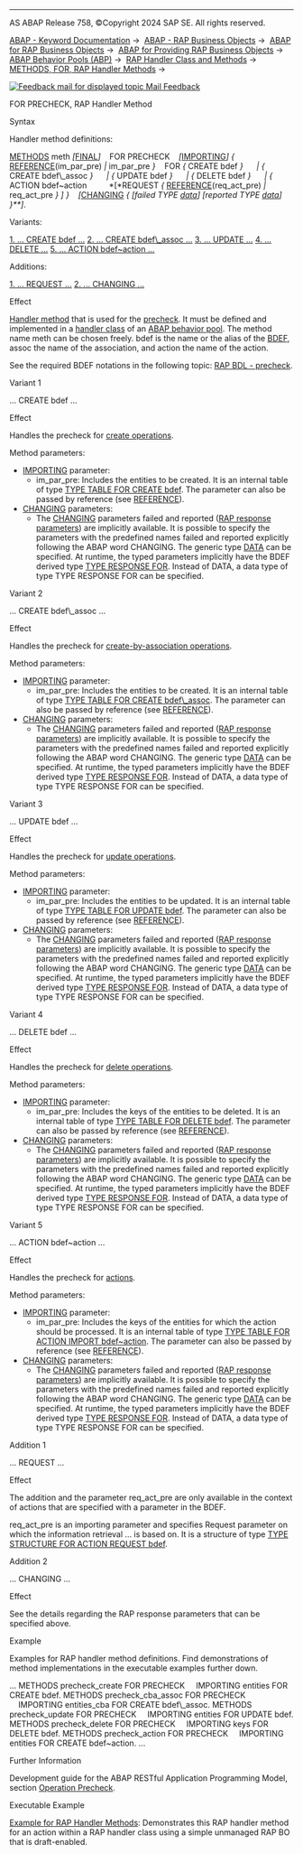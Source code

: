  

* * *

AS ABAP Release 758, ©Copyright 2024 SAP SE. All rights reserved.

[ABAP - Keyword Documentation](javascript:call_link\('abenabap.htm'\)) →  [ABAP - RAP Business Objects](javascript:call_link\('abenabap_rap.htm'\)) →  [ABAP for RAP Business Objects](javascript:call_link\('abenabap_for_rap_bos.htm'\)) →  [ABAP for Providing RAP Business Objects](javascript:call_link\('abenabap_provide_rap_bos.htm'\)) →  [ABAP Behavior Pools (ABP)](javascript:call_link\('abenabap_behavior_pools.htm'\)) →  [RAP Handler Class and Methods](javascript:call_link\('abenabp_handler_class.htm'\)) →  [METHODS, FOR, RAP Handler Methods](javascript:call_link\('abapmethods_for_rap_behv.htm'\)) → 

 [![](Mail.gif?object=Mail.gif "Feedback mail for displayed topic") Mail Feedback](mailto:f1_help@sap.com?subject=Feedback%20on%20ABAP%20Documentation&body=Document:%20FOR%20PRECHECK%2C%20RAP%20Handler%20Method%2C%20ABAPHANDLER_METH_PRECHECK%2C%20758%0D%0A%0D%0AError:%0D%0A%0D%0A%0D%0A%0D%0ASuggestion%20for%20improvement:)

FOR PRECHECK, RAP Handler Method

Syntax

Handler method definitions:

[METHODS](javascript:call_link\('abapmethods.htm'\)) meth *\[*[FINAL](javascript:call_link\('abapmethods_abstract_final.htm'\))*\]*
   FOR PRECHECK
   *\[*[IMPORTING](javascript:call_link\('abapmethods_general.htm'\))*\]* *{* [REFERENCE](javascript:call_link\('abapmethods_parameters.htm'\))(im\_par\_pre) *|* im\_par\_pre *}*
   FOR *{* CREATE bdef *}*
     *|* *{* CREATE bdef\\\_assoc *}*
     *|* *{* UPDATE bdef *}*
     *|* *{* DELETE bdef *}*
     *|* *{* ACTION bdef~action
         *\[*REQUEST *{* [REFERENCE](javascript:call_link\('abapmethods_parameters.htm'\))(req\_act\_pre) *|* req\_act\_pre *}* *\]* *}*
   *\[*[CHANGING](javascript:call_link\('abapmethods_general.htm'\)) *{* *\[*failed TYPE [data](javascript:call_link\('abenbuilt_in_types_generic.htm'\))*\]* *\[*reported TYPE [data](javascript:call_link\('abenbuilt_in_types_generic.htm'\))*\]* *}**\]*.

Variants:

[1\. ... CREATE bdef ...](#!ABAP_VARIANT_1@1@)
[2\. ... CREATE bdef\\\_assoc ...](#!ABAP_VARIANT_2@2@)
[3\. ... UPDATE ...](#!ABAP_VARIANT_3@3@)
[4\. ... DELETE ...](#!ABAP_VARIANT_4@4@)
[5\. ... ACTION bdef~action ...](#!ABAP_VARIANT_5@5@)

Additions:

[1\. ... REQUEST ...](#!ABAP_ADDITION_1@1@)
[2\. ... CHANGING ...](#!ABAP_ADDITION_2@2@)

Effect

[Handler method](javascript:call_link\('abenabp_handler_method_glosry.htm'\) "Glossary Entry") that is used for the [precheck](javascript:call_link\('abenbdl_precheck.htm'\)). It must be defined and implemented in a [handler class](javascript:call_link\('abenabp_handler_class_glosry.htm'\) "Glossary Entry") of an [ABAP behavior pool](javascript:call_link\('abenbehavior_pool_glosry.htm'\) "Glossary Entry"). The method name meth can be chosen freely. bdef is the name or the alias of the [BDEF](javascript:call_link\('abencds_behavior_definition_glosry.htm'\) "Glossary Entry"), assoc the name of the association, and action the name of the action.

See the required BDEF notations in the following topic: [RAP BDL - precheck](javascript:call_link\('abenbdl_precheck.htm'\)).

Variant 1   

... CREATE bdef ...

Effect

Handles the precheck for [create operations](javascript:call_link\('abenbdl_standard_operations.htm'\)).

Method parameters:

-   [IMPORTING](javascript:call_link\('abapmethods_general.htm'\)) parameter:
    -   im\_par\_pre: Includes the entities to be created. It is an internal table of type [TYPE TABLE FOR CREATE bdef](javascript:call_link\('abaptype_table_for.htm'\)). The parameter can also be passed by reference (see [REFERENCE](javascript:call_link\('abapmethods_parameters.htm'\))).
-   [CHANGING](javascript:call_link\('abapmethods_general.htm'\)) parameters:
    -   The [CHANGING](javascript:call_link\('abapmethods_general.htm'\)) parameters failed and reported ([RAP response parameters](javascript:call_link\('abenrap_response_param_glosry.htm'\) "Glossary Entry")) are implicitly available. It is possible to specify the parameters with the predefined names failed and reported explicitly following the ABAP word CHANGING. The generic type [DATA](javascript:call_link\('abenbuilt_in_types_generic.htm'\)) can be specified. At runtime, the typed parameters implicitly have the BDEF derived type [TYPE RESPONSE FOR](javascript:call_link\('abaptype_response_for.htm'\)). Instead of DATA, a data type of type TYPE RESPONSE FOR can be specified.

Variant 2   

... CREATE bdef\\\_assoc ...

Effect

Handles the precheck for [create-by-association operations](javascript:call_link\('abenbdl_association.htm'\)).

Method parameters:

-   [IMPORTING](javascript:call_link\('abapmethods_general.htm'\)) parameter:
    -   im\_par\_pre: Includes the entities to be created. It is an internal table of type [TYPE TABLE FOR CREATE bdef\\\_assoc](javascript:call_link\('abaptype_table_for.htm'\)). The parameter can also be passed by reference (see [REFERENCE](javascript:call_link\('abapmethods_parameters.htm'\))).
-   [CHANGING](javascript:call_link\('abapmethods_general.htm'\)) parameters:
    -   The [CHANGING](javascript:call_link\('abapmethods_general.htm'\)) parameters failed and reported ([RAP response parameters](javascript:call_link\('abenrap_response_param_glosry.htm'\) "Glossary Entry")) are implicitly available. It is possible to specify the parameters with the predefined names failed and reported explicitly following the ABAP word CHANGING. The generic type [DATA](javascript:call_link\('abenbuilt_in_types_generic.htm'\)) can be specified. At runtime, the typed parameters implicitly have the BDEF derived type [TYPE RESPONSE FOR](javascript:call_link\('abaptype_response_for.htm'\)). Instead of DATA, a data type of type TYPE RESPONSE FOR can be specified.

Variant 3   

... UPDATE bdef ...

Effect

Handles the precheck for [update operations](javascript:call_link\('abenbdl_standard_operations.htm'\)).

Method parameters:

-   [IMPORTING](javascript:call_link\('abapmethods_general.htm'\)) parameter:
    -   im\_par\_pre: Includes the entities to be updated. It is an internal table of type [TYPE TABLE FOR UPDATE bdef](javascript:call_link\('abaptype_table_for.htm'\)). The parameter can also be passed by reference (see [REFERENCE](javascript:call_link\('abapmethods_parameters.htm'\))).
-   [CHANGING](javascript:call_link\('abapmethods_general.htm'\)) parameters:
    -   The [CHANGING](javascript:call_link\('abapmethods_general.htm'\)) parameters failed and reported ([RAP response parameters](javascript:call_link\('abenrap_response_param_glosry.htm'\) "Glossary Entry")) are implicitly available. It is possible to specify the parameters with the predefined names failed and reported explicitly following the ABAP word CHANGING. The generic type [DATA](javascript:call_link\('abenbuilt_in_types_generic.htm'\)) can be specified. At runtime, the typed parameters implicitly have the BDEF derived type [TYPE RESPONSE FOR](javascript:call_link\('abaptype_response_for.htm'\)). Instead of DATA, a data type of type TYPE RESPONSE FOR can be specified.

Variant 4   

... DELETE bdef ...

Effect

Handles the precheck for [delete operations](javascript:call_link\('abenbdl_standard_operations.htm'\)).

Method parameters:

-   [IMPORTING](javascript:call_link\('abapmethods_general.htm'\)) parameter:
    -   im\_par\_pre: Includes the keys of the entities to be deleted. It is an internal table of type [TYPE TABLE FOR DELETE bdef](javascript:call_link\('abaptype_table_for.htm'\)). The parameter can also be passed by reference (see [REFERENCE](javascript:call_link\('abapmethods_parameters.htm'\))).
-   [CHANGING](javascript:call_link\('abapmethods_general.htm'\)) parameters:
    -   The [CHANGING](javascript:call_link\('abapmethods_general.htm'\)) parameters failed and reported ([RAP response parameters](javascript:call_link\('abenrap_response_param_glosry.htm'\) "Glossary Entry")) are implicitly available. It is possible to specify the parameters with the predefined names failed and reported explicitly following the ABAP word CHANGING. The generic type [DATA](javascript:call_link\('abenbuilt_in_types_generic.htm'\)) can be specified. At runtime, the typed parameters implicitly have the BDEF derived type [TYPE RESPONSE FOR](javascript:call_link\('abaptype_response_for.htm'\)). Instead of DATA, a data type of type TYPE RESPONSE FOR can be specified.

Variant 5   

... ACTION bdef~action ...

Effect

Handles the precheck for [actions](javascript:call_link\('abenbdl_action.htm'\)).

Method parameters:

-   [IMPORTING](javascript:call_link\('abapmethods_general.htm'\)) parameter:
    -   im\_par\_pre: Includes the keys of the entities for which the action should be processed. It is an internal table of type [TYPE TABLE FOR ACTION IMPORT bdef~action](javascript:call_link\('abaptype_table_for.htm'\)). The parameter can also be passed by reference (see [REFERENCE](javascript:call_link\('abapmethods_parameters.htm'\))).
-   [CHANGING](javascript:call_link\('abapmethods_general.htm'\)) parameters:
    -   The [CHANGING](javascript:call_link\('abapmethods_general.htm'\)) parameters failed and reported ([RAP response parameters](javascript:call_link\('abenrap_response_param_glosry.htm'\) "Glossary Entry")) are implicitly available. It is possible to specify the parameters with the predefined names failed and reported explicitly following the ABAP word CHANGING. The generic type [DATA](javascript:call_link\('abenbuilt_in_types_generic.htm'\)) can be specified. At runtime, the typed parameters implicitly have the BDEF derived type [TYPE RESPONSE FOR](javascript:call_link\('abaptype_response_for.htm'\)). Instead of DATA, a data type of type TYPE RESPONSE FOR can be specified.

Addition 1   

... REQUEST ...

Effect

The addition and the parameter req\_act\_pre are only available in the context of actions that are specified with a parameter in the BDEF.

req\_act\_pre is an importing parameter and specifies Request parameter on which the information retrieval ... is based on. It is a structure of type [TYPE STRUCTURE FOR ACTION REQUEST bdef](javascript:call_link\('abaptype_structure_for.htm'\)).

Addition 2   

... CHANGING ...

Effect

See the details regarding the RAP response parameters that can be specified above.

Example

Examples for RAP handler method definitions. Find demonstrations of method implementations in the executable examples further down.

...
METHODS precheck\_create FOR PRECHECK
    IMPORTING entities FOR CREATE bdef.
METHODS precheck\_cba\_assoc FOR PRECHECK
    IMPORTING entities\_cba FOR CREATE bdef\\\_assoc.
METHODS precheck\_update FOR PRECHECK
    IMPORTING entities FOR UPDATE bdef.
METHODS precheck\_delete FOR PRECHECK
    IMPORTING keys FOR DELETE bdef.
METHODS precheck\_action FOR PRECHECK
    IMPORTING entities FOR CREATE bdef~action.
...

Further Information

Development guide for the ABAP RESTful Application Programming Model, section [Operation Precheck](https://help.sap.com/docs/ABAP_Cloud/f055b8bf582d4f34b91da667bc1fcce6/f6e3880b641649b1b8247486579a1c9b?version=sap_cross_product_abap).

Executable Example

[Example for RAP Handler Methods](javascript:call_link\('abenrap_handler_methods_abexa.htm'\)): Demonstrates this RAP handler method for an action within a RAP handler class using a simple unmanaged RAP BO that is draft-enabled.